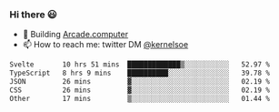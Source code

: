### Hi there 😃

- 🔨 Building [Arcade.computer](https://arcade.computer)
- 📫 How to reach me: twitter DM [@kernelsoe](https://twitter.com/kernelsoe)

<!--START_SECTION:waka-->

```txt
Svelte       10 hrs 51 mins  █████████████▒░░░░░░░░░░░   52.97 %
TypeScript   8 hrs 9 mins    ██████████░░░░░░░░░░░░░░░   39.78 %
JSON         26 mins         ▓░░░░░░░░░░░░░░░░░░░░░░░░   02.19 %
CSS          26 mins         ▓░░░░░░░░░░░░░░░░░░░░░░░░   02.19 %
Other        17 mins         ▒░░░░░░░░░░░░░░░░░░░░░░░░   01.44 %
```

<!--END_SECTION:waka-->
